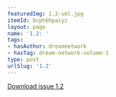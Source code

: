 ```yaml
---
featuredImg: 1.2-sml.jpg
itemId: bcphbhpaiyz
layout: page
name: '1.2: '
tags:
- hasAuthor: dreamnetwork
- hasTag: dream-network-volume-1
type: post
urlSlug: '1.2'
---
```

<a href="../files/pdfs/Volume_1/1.2_Dream_Network_Bulletin_Vol.1_Issue_2.pdf" download="">Download issue 1.2</a>
